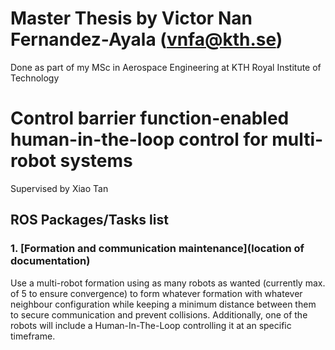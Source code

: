 # Master Thesis by Victor Nan Fernandez-Ayala (vnfa@kth.se)
Done as part of my MSc in Aerospace Engineering at KTH Royal Institute of Technology

# Control barrier function-enabled human-in-the-loop control for multi-robot systems
Supervised by Xiao Tan

## ROS Packages/Tasks list

### 1. [Formation and communication maintenance](location of documentation) 
Use a multi-robot formation using as many robots as wanted (currently max. of 5 to ensure convergence) to form whatever formation with whatever neighbour configuration while keeping a minimum distance between them to secure communication and prevent collisions. Additionally, one of the robots will include a Human-In-The-Loop controlling it at an specific timeframe.

